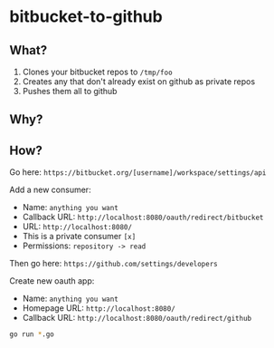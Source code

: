 # bitbucket-to-github

## What?

1. Clones your bitbucket repos to `/tmp/foo`
2. Creates any that don't already exist on github as private repos
3. Pushes them all to github

## Why?

## How?

Go here: `https://bitbucket.org/[username]/workspace/settings/api`

Add a new consumer:

- Name: `anything you want`
- Callback URL: `http://localhost:8080/oauth/redirect/bitbucket`
- URL: `http://localhost:8080/`
- This is a private consumer `[x]`
- Permissions: `repository -> read`

Then go here: `https://github.com/settings/developers`

Create new oauth app:

- Name: `anything you want`
- Homepage URL: `http://localhost:8080/`
- Callback URL: `http://localhost:8080/oauth/redirect/github`

```bash
go run *.go
```